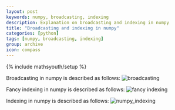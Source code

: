 ```yaml
---
layout: post
keywords: numpy, broadcasting, indexing
description: Explanation on broadcasting and indexing in numpy
title: "Broadcasting and indexing in numpy"
categories: [python]
tags: [numpy, broadcasting, indexing]
group: archive
icon: compass
---
```

{% include mathsyouth/setup %}


Broadcasting in numpy is described as follows: ![broadcasting](/images/numpy/numpy_broadcasting.png)

Fancy indexing in numpy is described as follows: ![fancy indexing](/images/numpy/numpy_fancy_indexing.png)

Indexing in numpy is described as follows: ![numpy_indexing](/images/numpy/numpy_indexing.png)
